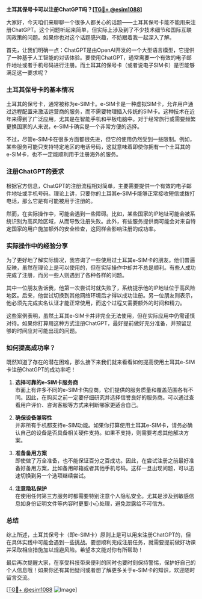 **土耳其保号卡可以注册ChatGPT吗？[[TG💪+ @esim1088](https://t.me/s/esim1088)]**

大家好，今天咱们来聊聊一个很多人都关心的话题——土耳其保号卡能不能用来注册ChatGPT。这个问题听起来简单，但实际上涉及到了不少技术细节和国际互联网政策的问题。如果你也对这个话题感兴趣，不妨跟着我一起深入了解。

首先，让我们明确一点：ChatGPT是由OpenAI开发的一个大型语言模型，它提供了一种基于人工智能的对话体验。要使用ChatGPT，通常需要一个有效的电子邮件地址或者手机号码进行注册。而土耳其的保号卡（或者说电子SIM卡）是否能够满足这一要求呢？

### 土耳其保号卡的基本情况

土耳其的保号卡，通常被称为e-SIM卡。e-SIM卡是一种虚拟SIM卡，允许用户通过远程配置来激活运营商的服务，而不需要物理插入传统的SIM卡。这种技术在近年来得到了广泛应用，尤其是在智能手机和平板电脑中。对于经常旅行或需要频繁更换国家的人来说，e-SIM卡确实是一个非常方便的选择。

不过，尽管e-SIM卡在很多方面都很先进，但它的使用仍然受到一些限制。例如，某些服务可能只支持特定地区的电话号码，这就意味着即使你拥有一个土耳其的e-SIM卡，也不一定能顺利用于注册海外的服务。

### 注册ChatGPT的要求

根据官方信息，ChatGPT的注册流程相对简单，主要需要提供一个有效的电子邮件地址或手机号码。理论上讲，只要你的土耳其e-SIM卡能够正常接收短信或拨打电话，那么它是有可能被用于注册的。

然而，在实际操作中，可能会遇到一些障碍。比如，某些国家的IP地址可能会被系统识别为高风险区域，从而导致注册失败。此外，有些服务提供商可能会对来自特定国家的用户施加额外的安全检查，这同样会影响注册的成功率。

### 实际操作中的经验分享

为了更好地了解实际情况，我咨询了一些使用过土耳其e-SIM卡的朋友。他们普遍反映，虽然在理论上是可以使用的，但在实际操作中却并不总是顺利。有些人成功完成了注册，而另一些人则遇到了各种各样的问题。

其中一位朋友告诉我，他第一次尝试时就失败了，系统提示他的IP地址位于高风险地区。后来，他尝试切换到其他网络环境后才得以成功注册。另一位朋友则表示，他必须先完成实名认证才能正常使用，而这个过程又需要额外的时间和精力。

这些案例表明，虽然土耳其e-SIM卡并非完全无法使用，但在实际应用中仍需谨慎对待。如果你打算用这种方式注册ChatGPT，最好提前做好充分准备，并预留足够的时间应对可能出现的问题。

### 如何提高成功率？

既然知道了存在的潜在困难，那么接下来我们就来看看如何提高使用土耳其e-SIM卡注册ChatGPT的成功率吧！

1. **选择可靠的e-SIM卡服务商**  
   市面上有许多不同的e-SIM卡供应商，它们提供的服务质量和覆盖范围各有不同。因此，在购买之前一定要仔细研究并选择信誉良好的服务商。可以通过查看用户评价、咨询客服等方式来判断哪家更适合自己。

2. **确保设备兼容性**  
   并非所有手机都支持e-SIM功能。如果你打算使用土耳其e-SIM卡，请务必确认自己的设备是否具备相关硬件支持。如果不支持，则需要考虑其他解决方案。

3. **准备备用方案**  
   即使做了万全准备，也不能保证百分之百成功。因此，在尝试注册之前最好准备好备用方案，比如备用邮箱或者其他手机号码。这样一旦出现问题，可以迅速切换到另一个选项继续尝试。

4. **注意隐私保护**  
   在使用任何第三方服务时都需要特别注意个人隐私安全。尤其是涉及到敏感信息如身份证明文件等内容时更要小心处理，避免泄露给不可信方。

### 总结

综上所述，土耳其保号卡（即e-SIM卡）原则上是可以用来注册ChatGPT的，但在具体实践中可能会遇到一些挑战。要想顺利完成注册任务，就需要提前做好功课并采取相应措施加以规避风险。希望本文能对你有所帮助！

最后再次提醒大家，在享受科技带来便利的同时也要时刻保持警惕，保护好自己的个人信息哦！如果你还有其他疑问或者想了解更多关于e-SIM卡的知识，欢迎随时留言交流。

[[TG💪+ @esim1088](https://t.me/s/esim1088) ![Image](https://i.postimg.cc/4NQfJmqS/Snipaste-2025-05-13-00-14-12.png)]
